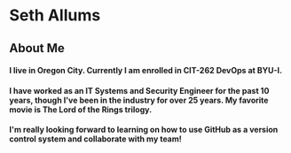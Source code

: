 # Seth Allums

## About Me

#### I live in Oregon City. Currently I am enrolled in CIT-262 DevOps at BYU-I.
#### I have worked as an IT Systems and Security Engineer for the past 10 years, though I've been in the industry for over 25 years. My favorite movie is The Lord of the Rings trilogy.
#### I'm really looking forward to learning on how to use GitHub as a version control system and collaborate with my team!